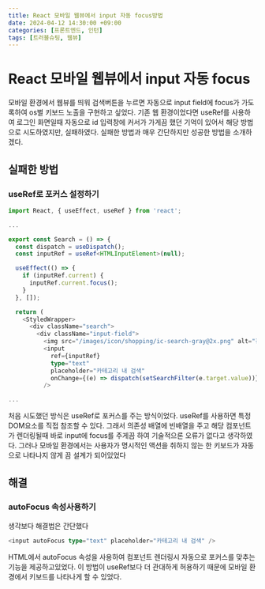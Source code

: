 ```yaml
---
title: React 모바일 웹뷰에서 input 자동 focus방법
date: 2024-04-12 14:30:00 +09:00
categories: [프론트엔드, 인턴]
tags: [트러블슈팅, 웹뷰]
---
```


# React 모바일 웹뷰에서 input 자동 focus

모바일 환경에서 웹뷰를 띄워 검색버튼을 누르면 자동으로 input field에 focus가 가도록하여 os별 키보드 노출을 구현하고 싶었다.
기존 웹 환경이었다면 useRef를 사용하여 로그인 화면일때 자동으로 id 입력창에 커서가 가게끔 했던 기억이 있어서 해당 방법으로 시도하였지만, 실패하였다.
실패한 방법과 매우 간단하지만 성공한 방법을 소개하겠다.

## 실패한 방법

### useRef로 포커스 설정하기

```ts
import React, { useEffect, useRef } from 'react';

...

export const Search = () => {
  const dispatch = useDispatch();
  const inputRef = useRef<HTMLInputElement>(null);

  useEffect(() => {
    if (inputRef.current) {
      inputRef.current.focus();
    }
  }, []);

  return (
    <StyledWrapper>
      <div className="search">
        <div className="input-field">
          <img src="/images/icon/shopping/ic-search-gray@2x.png" alt="검색" />
          <input
            ref={inputRef}
            type="text"
            placeholder="카테고리 내 검색"
            onChange={(e) => dispatch(setSearchFilter(e.target.value))}
          />

...
```

처음 시도했던 방식은 useRef로 포커스를 주는 방식이었다.
useRef를 사용하면 특정 DOM요소를 직접 참조할 수 있다.
그래서 의존성 배열에 빈배열을 주고 해당 컴포넌트가 렌더링될때 바로 input에 focus를 주게끔 하여 기술적으론 오류가 없다고 생각하였다.
그러나 모바일 환경에서는 사용자가 명시적인 액션을 취하지 않는 한 키보드가 자동으로 나타나지 않게 끔 설계가 되어있었다

## 해결

### autoFocus 속성사용하기

생각보다 해결법은 간단했다

```ts
<input autoFocus type="text" placeholder="카테고리 내 검색" />
```

HTML에서 autoFocus 속성을 사용하여 컴포넌트 렌더링시 자동으로 포커스를 맞추는 기능을 제공하고있었다. 이 방법이 useRef보다 더 관대하게 허용하기 때문에 모바일 환경에서 키보드를 나타나게 할 수 있었다.
